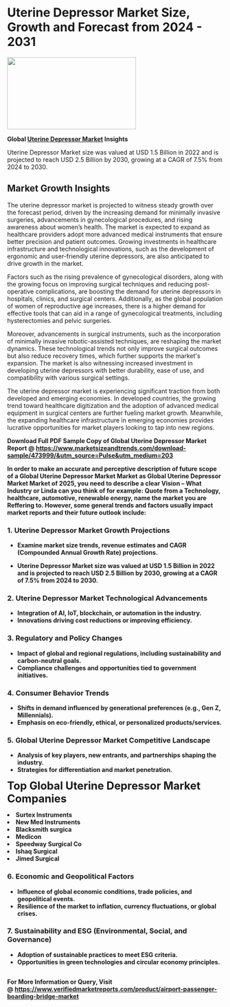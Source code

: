 <H1>Uterine Depressor Market Size, Growth and Forecast from 2024 - 2031</H1><img class="aligncenter size-medium wp-image-584254" src="https://thirdeyenews.in/wp-content/uploads/2024/09/Global-Market-Research-300x168.jpeg" alt="" width="300" height="168" /><p><strong>Global&nbsp;<a href="https://www.marketsizeandtrends.com/download-sample/473999/&amp;utm_source=Pulse&amp;utm_medium=203">Uterine Depressor Market</a> Insights</strong></p><p>Uterine Depressor Market size was valued at USD 1.5 Billion in 2022 and is projected to reach USD 2.5 Billion by 2030, growing at a CAGR of 7.5% from 2024 to 2030.</p><p><h2>Market Growth Insights</h2> <p>The uterine depressor market is projected to witness steady growth over the forecast period, driven by the increasing demand for minimally invasive surgeries, advancements in gynecological procedures, and rising awareness about women’s health. The market is expected to expand as healthcare providers adopt more advanced medical instruments that ensure better precision and patient outcomes. Growing investments in healthcare infrastructure and technological innovations, such as the development of ergonomic and user-friendly uterine depressors, are also anticipated to drive growth in the market.</p> <p><strong></strong></p> <p>Factors such as the rising prevalence of gynecological disorders, along with the growing focus on improving surgical techniques and reducing post-operative complications, are boosting the demand for uterine depressors in hospitals, clinics, and surgical centers. Additionally, as the global population of women of reproductive age increases, there is a higher demand for effective tools that can aid in a range of gynecological treatments, including hysterectomies and pelvic surgeries.</p> <p>Moreover, advancements in surgical instruments, such as the incorporation of minimally invasive robotic-assisted techniques, are reshaping the market dynamics. These technological trends not only improve surgical outcomes but also reduce recovery times, which further supports the market's expansion. The market is also witnessing increased investment in developing uterine depressors with better durability, ease of use, and compatibility with various surgical settings.</p> <p>The uterine depressor market is experiencing significant traction from both developed and emerging economies. In developed countries, the growing trend toward healthcare digitization and the adoption of advanced medical equipment in surgical centers are further fueling market growth. Meanwhile, the expanding healthcare infrastructure in emerging economies provides lucrative opportunities for market players looking to tap into new regions.</p> <p><strong></p><p><span class=""><strong>Download Full PDF Sample Copy of Global Uterine Depressor Market Report</strong> @ <a href="https://www.marketsizeandtrends.com/download-sample/473999/&amp;utm_source=Pulse&amp;utm_medium=203" target="_blank">https://www.marketsizeandtrends.com/download-sample/473999/&amp;utm_source=Pulse&amp;utm_medium=203</a></span></p><p>In order to make an accurate and perceptive description of future scope of a Global&nbsp;Uterine Depressor Market Market as Global&nbsp;Uterine Depressor Market Market of 2025, you need to describe a clear Vision &ndash; What Industry or Linda can you think of for example: Quote from a Technology, healthcare, automotive, renewable energy, name the market you are Reffering to. However, some general trends and factors usually impact market reports and their future outlook include:</p><h3>1.&nbsp;<strong>Uterine Depressor Market Growth Projections</strong></h3><ul><li>Examine market size trends, revenue estimates and CAGR (Compounded Annual Growth Rate) projections.</li><li><p>Uterine Depressor Market size was valued at USD 1.5 Billion in 2022 and is projected to reach USD 2.5 Billion by 2030, growing at a CAGR of 7.5% from 2024 to 2030.</p></li></ul><h3>2.&nbsp;<strong>Uterine Depressor Market Technological Advancements</strong></h3><ul><li>Integration of AI, IoT, blockchain, or automation in the industry.</li><li>Innovations driving cost reductions or improving efficiency.</li></ul><h3>3.&nbsp;<strong>Regulatory and Policy Changes</strong></h3><ul><li>Impact of global and regional regulations, including sustainability and carbon-neutral goals.</li><li>Compliance challenges and opportunities tied to government initiatives.</li></ul><h3>4.&nbsp;<strong>Consumer Behavior Trends</strong></h3><ul><li>Shifts in demand influenced by generational preferences (e.g., Gen Z, Millennials).</li><li>Emphasis on eco-friendly, ethical, or personalized products/services.</li></ul><h3>5.&nbsp;<strong>Global Uterine Depressor Market Competitive Landscape</strong></h3><ul><li>Analysis of key players, new entrants, and partnerships shaping the industry.</li><li>Strategies for differentiation and market penetration.</li></ul><p data-pm-slice="1 1 []"><span style="color: inherit; font-family: inherit; font-size: 25px;">Top Global Uterine Depressor Market Companies</span></p><div class="" data-test-id=""><p><li>Surtex Instruments</li><li> New Med Instruments</li><li> Blacksmith surgica</li><li> Medicon</li><li> Speedway Surgical Co</li><li> Ishaq Surgical</li><li> Jimed Surgical</li></p></div><h3>6.&nbsp;<strong>Economic and Geopolitical Factors</strong></h3><ul><li>Influence of global economic conditions, trade policies, and geopolitical events.</li><li>Resilience of the market to inflation, currency fluctuations, or global crises.</li></ul><h3>7.&nbsp;<strong>Sustainability and ESG (Environmental, Social, and Governance)</strong></h3><ul><li>Adoption of sustainable practices to meet ESG criteria.</li><li>Opportunities in green technologies and circular economy principles.</li></ul><h2><strong style="font-size: 14px;">For More Information or Query, Visit @&nbsp;</strong><a style="background-color: #ffffff; font-size: 14px;" href="https://www.marketsizeandtrends.com/report/uterine-depressor-market/" target="_blank">https://www.verifiedmarketreports.com/product/airport-passenger-boarding-bridge-market</a></h2>
